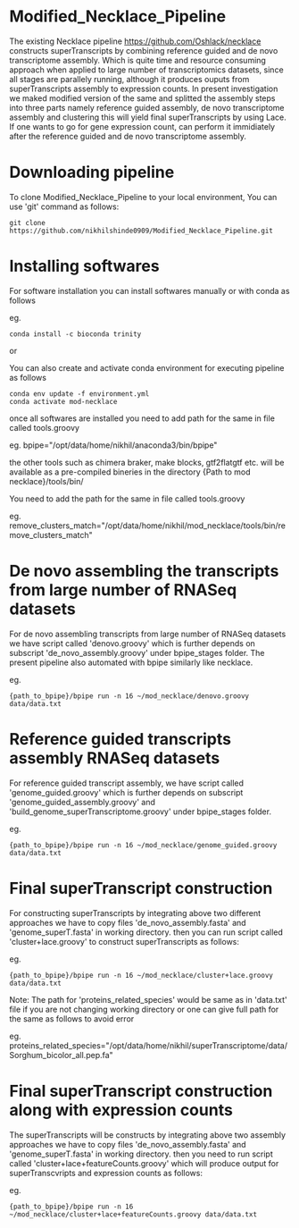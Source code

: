 # Modified_Necklace_Pipeline

The existing Necklace pipeline https://github.com/Oshlack/necklace constructs superTranscripts by combining reference guided and de novo transcriptome assembly. Which is quite time and resource consuming approach when applied to large number of transcriptomics datasets, since all stages are parallely running, although it produces ouputs from superTranscripts assembly to expression counts. In present investigation we maked modified version of the same and splitted the assembly steps into three parts namely reference guided assembly, de novo transcriptome assembly and clustering this will yield final superTranscripts by using Lace. If one wants to go for gene expression count, can perform it immidiately after the reference guided and de novo transcriptome assembly.

# Downloading pipeline 
To clone Modified_Necklace_Pipeline to your local environment, You can use 'git' command as follows:
```
git clone https://github.com/nikhilshinde0909/Modified_Necklace_Pipeline.git
```
# Installing softwares
For software installation you can install softwares manually or with conda as follows

eg.
```
conda install -c bioconda trinity
```
or 

You can also create and activate conda environment for executing pipeline as follows 
```
conda env update -f environment.yml
conda activate mod-necklace
```
once all softwares are installed you need to add path for the same in file called tools.groovy

eg.
bpipe="/opt/data/home/nikhil/anaconda3/bin/bpipe"

the other tools such as chimera braker, make blocks, gtf2flatgtf etc. will be available as a pre-compiled bineries in the directory {Path to mod necklace}/tools/bin/

You need to add the path for the same in file called tools.groovy 

eg. \
remove_clusters_match="/opt/data/home/nikhil/mod_necklace/tools/bin/remove_clusters_match"


# De novo assembling the transcripts from large number of RNASeq datasets
For de novo assembling transcripts from large number of RNASeq datasets we have script called 'denovo.groovy' which is further depends on subscript 'de_novo_assembly.groovy' under bpipe_stages folder. The present pipeline also automated with bpipe similarly like necklace.

eg.
```
{path_to_bpipe}/bpipe run -n 16 ~/mod_necklace/denovo.groovy data/data.txt
```
# Reference guided transcripts assembly RNASeq datasets
For reference guided transcript assembly, we have script called 'genome_guided.groovy' which is further depends on subscript 'genome_guided_assembly.groovy' and 'build_genome_superTranscriptome.groovy' under bpipe_stages folder. 

eg.
```
{path_to_bpipe}/bpipe run -n 16 ~/mod_necklace/genome_guided.groovy data/data.txt
```
# Final superTranscript construction 
For constructing superTranscripts by integrating above two different approaches we have to copy files 'de_novo_assembly.fasta' and 'genome_superT.fasta' in working directory. then you can run script called 'cluster+lace.groovy' to construct superTranscripts as follows:

eg.
```
{path_to_bpipe}/bpipe run -n 16 ~/mod_necklace/cluster+lace.groovy data/data.txt
```
Note:
The path for 'proteins_related_species' would be same as in 'data.txt' file if you are not changing working directory or one can give full path for the same as follows to avoid error

eg. \
proteins_related_species="/opt/data/home/nikhil/superTranscriptome/data/Sorghum_bicolor_all.pep.fa"

# Final superTranscript construction along with expression counts
The superTranscripts will be constructs by integrating above two assembly approaches we have to copy files 'de_novo_assembly.fasta' and 'genome_superT.fasta' in working directory. then you need to run script called 'cluster+lace+featureCounts.groovy' which will produce output for superTranscvripts and expression counts as follows:

eg. 
```
{path_to_bpipe}/bpipe run -n 16 ~/mod_necklace/cluster+lace+featureCounts.groovy data/data.txt
```
